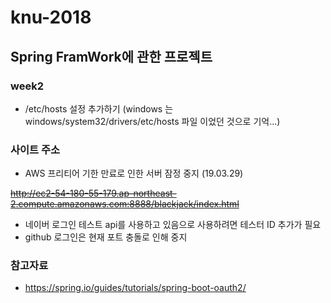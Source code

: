 # knu-2018
Spring FramWork에 관한 프로젝트 
---
### week2
* /etc/hosts 설정 추가하기 (windows 는 windows/system32/drivers/etc/hosts 파일 이었던 것으로 기억...)
### 사이트 주소
- AWS 프리티어 기한 만료로 인한 서버 잠정 중지 (19.03.29)

~~http://ec2-54-180-55-179.ap-northeast-2.compute.amazonaws.com:8888/blackjack/index.html~~
- 네이버 로그인 테스트 api를 사용하고 있음으로 사용하려면 테스터 ID 추가가 필요
- github 로그인은 현재 포트 충돌로 인해 중지


### 참고자료
* https://spring.io/guides/tutorials/spring-boot-oauth2/
